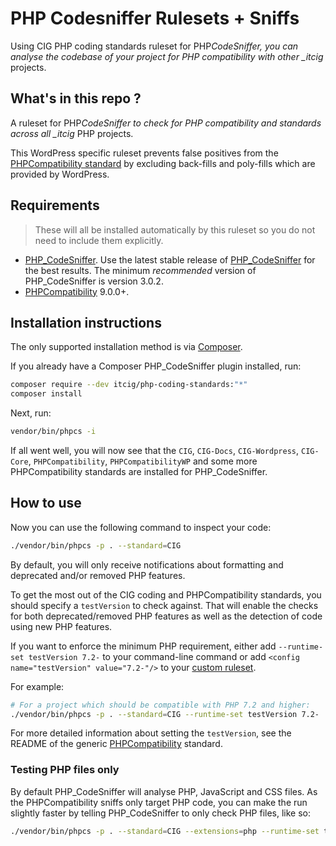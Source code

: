 # PHP Codesniffer Rulesets + Sniffs

Using CIG PHP coding standards ruleset for PHP*CodeSniffer, you can analyse the
codebase of your project for PHP compatibility with other \_itcig* projects.

## What's in this repo ?

A ruleset for PHP*CodeSniffer to check for PHP compatibility and standards
across all \_itcig* PHP projects.

This WordPress specific ruleset prevents false positives from the
[PHPCompatibility standard](https://github.com/PHPCompatibility/PHPCompatibility)
by excluding back-fills and poly-fills which are provided by WordPress.

## Requirements

> These will all be installed automatically by this ruleset so you do not need
> to include them explicitly.

- [PHP_CodeSniffer](https://github.com/squizlabs/PHP_CodeSniffer). Use the
  latest stable release of
  [PHP_CodeSniffer](https://github.com/squizlabs/PHP_CodeSniffer) for the best
  results. The minimum _recommended_ version of PHP_CodeSniffer is version
  3.0.2.
- [PHPCompatibility](https://github.com/PHPCompatibility/PHPCompatibility)
  9.0.0+.

## Installation instructions

The only supported installation method is via
[Composer](https://getcomposer.org/).

If you already have a Composer PHP_CodeSniffer plugin installed, run:

```bash
composer require --dev itcig/php-coding-standards:"*"
composer install
```

Next, run:

```bash
vendor/bin/phpcs -i
```

If all went well, you will now see that the `CIG`, `CIG-Docs`, `CIG-Wordpress`,
`CIG-Core`, `PHPCompatibility`, `PHPCompatibilityWP` and some more
PHPCompatibility standards are installed for PHP_CodeSniffer.

## How to use

Now you can use the following command to inspect your code:

```bash
./vendor/bin/phpcs -p . --standard=CIG
```

By default, you will only receive notifications about formatting and deprecated
and/or removed PHP features.

To get the most out of the CIG coding and PHPCompatibility standards, you should
specify a `testVersion` to check against. That will enable the checks for both
deprecated/removed PHP features as well as the detection of code using new PHP
features.

If you want to enforce the minimum PHP requirement, either add
`--runtime-set testVersion 7.2-` to your command-line command or add
`<config name="testVersion" value="7.2-"/>` to your
[custom ruleset](https://github.com/PHPCompatibility/PHPCompatibility#using-a-custom-ruleset).

For example:

```bash
# For a project which should be compatible with PHP 7.2 and higher:
./vendor/bin/phpcs -p . --standard=CIG --runtime-set testVersion 7.2-
```

For more detailed information about setting the `testVersion`, see the README of
the generic
[PHPCompatibility](https://github.com/PHPCompatibility/PHPCompatibility#sniffing-your-code-for-compatibility-with-specific-php-versions)
standard.

### Testing PHP files only

By default PHP_CodeSniffer will analyse PHP, JavaScript and CSS files. As the
PHPCompatibility sniffs only target PHP code, you can make the run slightly
faster by telling PHP_CodeSniffer to only check PHP files, like so:

```bash
./vendor/bin/phpcs -p . --standard=CIG --extensions=php --runtime-set testVersion 7.2-
```
